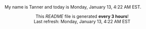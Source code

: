 My name is Tanner and today is Monday, January 13, 4:22 AM EST.

<p align="center">This <i>README</i> file is generated <b>every 3 hours</b>!</br>Last refresh: Monday, January 13, 4:22 AM EST<br /></p>
